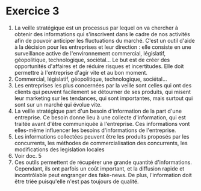 # Exercice 3
1. La veille stratégique est un processus par lequel on va chercher à obtenir des informations qui s'inscrivent dans le cadre de nos activités afin de pouvoir anticiper les fluctuations du marché. C'est un outil d'aide à la décision pour les entreprises et leur direction : elle consiste en une surveillance active de l'environnement commercial, législatif, géopolitique, technologique, sociétal… Le but est de créer des opportunités d'affaires et de réduire risques et incertitudes. Elle doit permettre à l'entreprise d'agir vite et au bon moment.
2. Commercial, législatif, géopolitique, technologique, sociétal… 
3. Les entreprises les plus concernées par la veille sont celles qui ont des clients qui peuvent facilement se détourner de ses produits, qui misent leur marketing sur les tendances, qui sont importantes, mais surtout qui sont sur un marché qui évolue vite.
4. La veille stratégique part d'un besoin d'information de la part d'une entreprise. Ce besoin donne lieu à une collecte d'information, qui est traitée avant d'être communiquée à l'entreprise. Ces informations vont elles-même influencer les besoins d'informations de l'entreprise.
5. Les informations collectées peuvent être les produits proposés par les concurrents, les méthodes de commercialisation des concurrents, les modifications des legislation locales
6. Voir doc. 5
7. Ces outils permettent de récupérer une grande quantité d'informations. Cependant, ils ont parfois un coût important, et la diffusion rapide et incontrôlable peut engranger des fake-news. De plus, l'information doit être triée puisqu'elle n'est pas toujours de qualité.